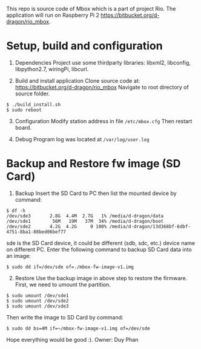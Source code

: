 This repo is source code of Mbox which is a part of project Rio. The application will run on Raspberry Pi 2
https://bitbucket.org/d-dragon/rio_mbox.

# Setup, build and configuration

1. Dependencies
Project use some thirdparty libraries: libxml2, libconfig, libpython2.7, wiringPi, libcurl.

2. Build and install application
Clone source code at: https://bitbucket.org/d-dragon/rio_mbox
Navigate to root directory of source folder.
```
$ ./build_install.sh
$ sudo reboot
```

3. Configuration
Modify station address in file `/etc/mbox.cfg`
Then restart board.

4. Debug
Program log was located at `/var/log/user.log`

# Backup and Restore fw image (SD Card)

1. Backup
Insert the SD Card to PC then list the mounted device by command:
```
$ df -h
/dev/sde3       2.8G  4.4M  2.7G   1% /media/d-dragon/data
/dev/sde1        56M   19M   37M  34% /media/d-dragon/boot
/dev/sde2       4.2G  4.2G     0 100% /media/d-dragon/13d368bf-6dbf-4751-8ba1-88bed06bef77
```

sde is the SD Card device, it could be different (sdb, sdc, etc.) device name on different PC.
Enter the following command to backup SD Card data into an image:
```
$ sudo dd if=/dev/sde of=./mbox-fw-image-v1.img
```

2. Restore
Use the backup image in above step to restore the firmware. First, we need to umount the partition.
```
$ sudo umount /dev/sde1
$ sudo umount /dev/sde2
$ sudo umount /dev/sde3
```

Then write the image to SD Card by command:
```
$ sudo dd bs=4M if=~/mbox-fw-image-v1.img of=/dev/sde
```

Hope everything would be good :).
Owner: Duy Phan

